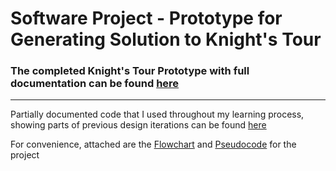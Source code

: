 # Software Project - Prototype for Generating Solution to Knight's Tour

### The completed Knight's Tour Prototype with full documentation can be found [here](completed-knight-tour-prototype.py)

---

Partially documented code that I used throughout my learning process, showing parts of previous design iterations can be found [here](culminated-code)

For convenience, attached are the [Flowchart](https://viewer.diagrams.net/?tags=%7B%7D&highlight=0000ff&edit=_blank&layers=1&nav=1&title=Software%20Flowchart.drawio#R7V1bd9u4Ef41Ot0%2B2IcXkZIfbcVJXKepN3bq5CkHIiEJa4pgSMiy%2B%2BuLG28AJNG0KNFu92QTEaRAcGb4zcyHATRwJ8unTylIFv%2FEIYwGjhU%2BDdwPA8exh44zYH%2Bs8Fm0jHzZME9RKC8qG27Rf6BstGTrCoUwq11IMI4ISuqNAY5jGJBaG0hTvK5fNsNR%2Fa4JmEOt4TYAkd56j0KyEK1jzyrbP0M0X%2BR3ti15Zgnyi2VDtgAhXlea3MuBO0kxJuLT8mkCIya8XC7iex83nC0GlsKYNPnCxe%2FPn27%2BvIvs8Prblf%2BPH%2FDx8upEKuMRRCv5wHKw5DmXwCNMCaIC%2BQKmMLrBGSIIx%2FTUFBOClwP3Ir%2FgPEJzdoLghLYuyDKiBzb9SJ88YZ0tn%2BbMSE6nIEPBaYKj5znr6YJ9mmCchlxX3gX9Qx9lYg08ev8JOzod2bUGfnTqKcejeoNdfl87ql0sGhzeQP%2BIAUUoZmO26KEuaSl89uTwqdIkJf8J4iUk6TO9RJ51crOQr8EwP16XRuWNZduialC5pQFpyPOi71LX9INUt1n18C769%2Fl1FqXBj%2BsQXYTfv10mJ66m%2Bls8I2v6lLT1JsV%2FsdfJsU7o%2F9cxG9DfMvrxDq9S%2Bs9kAbNMXDeN4FIzGioWwjRPUvwAJzjCKW2PMRPpxQxFkdJUMZYZjomEAWeYH8uObYO1LVEYspMXQDYEVEsw3Y%2FabDqEqtpcXWu%2B5ehaG3altKGmtLsFYorgfwEGmDCGKWAdzSK8DhYgJRz3mNbIAta1SYQ2A6nNJNemdcV6Yx8AIXCZEBTP%2BeVMyzh6ZN2gmOn%2FeQ6W8JQZRnUc7BS1gBQuYcTEGYF0DvmJkPkCNJuhYBURcUthaBMxvhTSocJixBTWH2GMYBxAcQkb2ALIAQTRKoShfPAH%2BJwPMYQxJrB44BDOU8g%2B4BnvcplEkIOYbKEmQrJ6h%2FzhiHikQo70MX2wZOAWT7OksDDd7KvY1%2FAN0Kx3o52vF4jA2wQE7J5rCqi0LcWrmA18b3jljr2a4dve6NTTbN91TYhlOfmlezd%2FTzP%2Fa6p19%2Fz9KkJ1HLavQ5BJC05XCOTvjhhKIdgbxFTF%2B4oKBo4benAcDjV90TNjZ%2Br6fkdSHetSdQ4p1VG3Up3NZk4QmKQa%2BlPf60iqRRB%2FLKmOO5bqOIBmqU7H3tDrCAGK4OJYUs21WhUr%2B9u6ikVESL0tCyf2DskRnJFtgLx%2F8HVUg3YMXnBkDNu7Er69QfgfVxEPta5YdLNkzit8jyqwxyYV2KYXoDsdGLJmroOvmLx%2FDTiuQf6WQf5uZwCkp65lvnpLeMajyL0i8BBki0I%2BHPCzOuCrdEU4C08z3uuRopWh8go4ugMwvgCdZaG2nobS1CgiMl2vid7%2FvcL5iZOMJ%2FY0XLdsO3ni0snP009z9i99ezBPWUVqWSSN%2F7rNb0GHLO4ivrBXl34UhToGMsioUL%2B7zMrWUytNsDAOzxmlOjDxNnXcqbA4NjtLZZU%2B%2F2An6RPIw5%2F1ww9P8rviiMnGKQ5vYIrog7KETFzzhEilO3r0s3Km7IodPO%2FCwgyv0gBuE460d8JoDNIAmWBYY5V1Q6jSfgZF520pjABBj3Uu2qR7eYcbjPjrJ%2B1srNiZGhKKB5dfcirUsdKP7SoINFI6EoLROuKWWDz1K4zTlB69EG%2BsDXgzSSHgXBHjkO5RzDh6ph%2BqnhKD3inwuI2BpzNP0iBFawk71hbYsbeAzhHgZdQUXoa9ghdfgZdxW3ix1QizM3i59ifkYfgB%2FfwQff7h3px9D84vTvSUioaT4YpRzlYJGAEHil9TDNKwCiM084oDQSe%2FCg8U0%2B0DPniHxAejagyZ1mYpWy%2BX8h5kpvEzYwNRfmYQ2llXQtPTowaYWqRFdl1irP2GzQKlMW9xLLewwnxG3NkNxBJQ7SqcFuBqBtQSvJtHjPsH4m1m2RMc1uI89XVsCsQaoquTzx0DsZ5W1qKzdR6drTI%2BH6lOxlmJmI0MUZZE4Pk0g%2BTXEofwj7%2B%2FA2h27Aaxm2kmqDNs1jPGW0iqagppyhZn1DOKqeaBICkz6khhXGox19rH71%2B%2B3E6%2BXV5%2BfQfacr0G2rIPqa0G83avCbT7hu%2Fb8GUnvHu9gnfXUm1JIYGawrtqlI6ndNQxvOtZvAIYsSD8ROlHCmcwFZUsHDvKmPv%2B6ms1AH%2FzYDEc9Q0sOs7K3wRYeA3BYtQrsBg6G2zppWChGuWhY8EzzQQ%2FwBmryWQVXBF9iKxAilUGB4Kyk2Vb7DBh89C8hO0POGcFapPPl7e3F1%2FOJ9cMTFiPFpPVpPjL%2Bvbp4j1EikoSbyo1PWwSbyoY2Cec9I3k22bPuzm%2BfuGJRgnZLfGkoDtys1TNrWuSz1A48T9nhPkKil0%2B7axfNqikvl7beSyV3xh2N49lFr%2FOzJ0HAUyIcGLMl6E4WZUF27wwWzLOUtj5fLiUM3VvSxyuIpAiwjRS1IHPcLBin3mFc14HnaF5%2FB5cnGoRQ0Ol4YF9nKkkYie8vB3SdewPdyGZaZ7%2B1VDVEwhSU%2Bf2btBSsezs1LfK%2F5SRdQ1IOodXRNmPFFLANIIMRLJVsBCjyrGEz6znKyqqKJX9XlFtZ2K1Rv0Mq6GSlJ9cRiYvE4iWcTKAYVeEcXISUNsmHBN5%2Bm9pr9Pbgy1XDc1NsDU8KGz9nxYs3fLOsMjuFzE49HaEM01ByVNXJ6oBVtcwpDOD9wsU8RVcmHAK0BgJ8WAnEmvXyAKUyX%2FIQaxyKUOZMAXrjWhlUcvFxfcLRnID6cj4hHsGOAV4XUQgeKh1KBZSspuycYHwL8CWFOVwBgFHVMyWvL0DZPPUyNq0oOagFGbXlUVvA9makphOvwoXPRXZ1FqJxiymMjXuqh11jWw6jfkNygJnARwpDDCHIklb5gvs8%2FP0pEwMmfQXiMPGJpTh0MIiqBDxkiQgX6S3DS5atmcAlwOXJR2I0bRfBhQFmfQCUGoPLk5TcLH7RSd5SjWz27Zu0VdRSl1w0TG4ODqd9D0mKCrAJI9yFjxxS1nMAUuoKRikLIEBmiF2alKcneEowmuRrmVQFjjKiIumZ8x238Xcq0pLH51JcloxSW2Iaqe%2BFKMxUz2qUtV2V%2BjSOCnr14SJpzortZi5cVLm74CprtFF54buFmL6NSdmBEkNBsWmGhxdUp45IbmjRloshbSmTAu2AJmpzJdEkLOWuZSZIpJBDor5ax1WQidBGVUStxlgI%2BJrJGvUd150VrJNxSxxIPJHJCCSj8CwcPPtIZtGNh09JXMa7HJQQbYgAlmGgjZZWT0AGjVMy5Roa9RhXta40LhfjJMaOmmTuI3BbbzB7R4K3F7GDrzCFOsEgdOOIXC6M8XmUXzP%2FOwbNEXjFnyGOWHu1MTmU4m4bRmXl3VNASc8xX5fRY18jd3kDhDUI3w5c1M6QkFAlDM7AduJD8W0S2X6OL8T7yQnIF7lJntQHeUbqqNGXU3BGPW%2F33D%2F9XUo1tipQZZljbZjFj1oNe277W3YjUa9AiPb2mBVL54eVktduqu6NIpfj%2FmDfAVOOfvxwDcQ%2FBWmOOliIeQxtq5SUGF0yJpJoyL2Oy%2FbWZXZNiPqybvpKoHCqPUuCOpL3l0Fo1GsL9ojrsFa2D28Nmo1i3%2BmvzfGbW1VLmNv740prt%2F3zjQiokoFZVFyIGJf1TwGSxAMyunhJAL8CCl8RYbCooymxtl2v%2BPEgfYEtPuGrPqM3He5ENEU%2F9Jw%2BxGFJX0lr6ntBWDNCsfH6wxoIBSQ4tqHuKDZpclMobhfmIL5XBDyuB6RRxBksnyhtqiBagLUzUUE4q80DGWznqNsc6jSVSZDcUzbjHVmKB0uW7AHmwiCI1YQbMPTajy%2B7a3qic8fqqjTtlxz6B%2FX57dbtdBdWfHbMVwDrbUtquqJ4aprfUdtZ4%2FUgmW%2Fu9kjs%2BE6muF%2BxGlQbspeuEVlcW8Wg%2BSEtVUSS%2Bl0oZx2Mri%2F0nkuaLeR6PrjEqQP2qXihtSnxwTNnvOYjM%2BQL8Cj8MxTsUNBOQiSAurKuE%2BujKsSEeSP8%2Bb9sFp6ZfTDBw3YDKtm9uqHW0JTGxhsD2eG5YNb37ue4JlaWTxqXaKsmmV3Jcpmueo0bcGMcR4eRHNM4%2FsFY%2Barv7YhkYMXMVeAq55l8BAfVFExkW767QOKEtefHT0BPNJWp0dbCWoWgt8QUPpF5hWWksNA29o9dxMvcSg80Qnee0kPMBxYQhCXGxyYIqYl5j%2BCA4IUZ%2BXkXc5ILEG8AmJD%2BAJbGN1wQoOkE0Hcs2vifS4%2B6AvCjI%2BPMC8rdHmnCGPYbWnrq9ATiFEXiY%2FVqt7WENPd2gOzXFutgOmYO2hpuhvNcLd19WvPXHUSiR63NS%2FFFY4PPFVsWNpyxxzTVIS3xW%2BpKRbXj1%2FmUu1yD15otEmxtR8L1A2rxc9k0MPyd0OFPstfX3Uv%2Fws%3D) and [Pseudocode](/Flowchart/Pseudocode-lite.md) for the project
